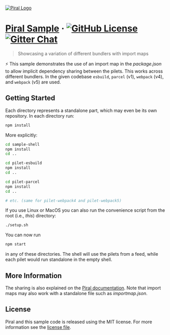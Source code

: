 [![Piral Logo](https://github.com/smapiot/piral/raw/develop/docs/assets/logo.png)](https://piral.io)

# [Piral Sample](https://piral.io) &middot; [![GitHub License](https://img.shields.io/badge/license-MIT-blue.svg)](https://github.com/smapiot/piral/blob/main/LICENSE) [![Gitter Chat](https://badges.gitter.im/gitterHQ/gitter.png)](https://gitter.im/piral-io/community)

> Showcasing a variation of different bundlers with import maps

:zap: This sample demonstrates the use of an import map in the *package.json* to allow implicit dependency sharing between the pilets. This works across different bundlers. In the given codebase `esbuild`, `parcel` (v1), `webpack` (v4), and `webpack` (v5) are used.

## Getting Started

Each directory represents a standalone part, which may even be its own repository. In each directory run:

```sh
npm install
```

More explicitly:

```sh
cd sample-shell
npm install
cd ..

cd pilet-esbuild
npm install
cd ..

cd pilet-parcel
npm install
cd ..

# etc. (same for pilet-webpack4 and pilet-webpack5)
```

If you use Linux or MacOS you can also run the convenience script from the root (i.e., *this*) directory:

```sh
./setup.sh
```

You can now run

```sh
npm start
```

in any of these directories. The shell will use the pilets from a feed, while each pilet would run standalone in the empty shell.

## More Information

The sharing is also explained on the [Piral documentation](https://docs.piral.io/guidelines/tutorials/15-share-dependencies#sharing-from-pilets). Note that import maps may also work with a standalone file such as *importmap.json*.

## License

Piral and this sample code is released using the MIT license. For more information see the [license file](./LICENSE).
